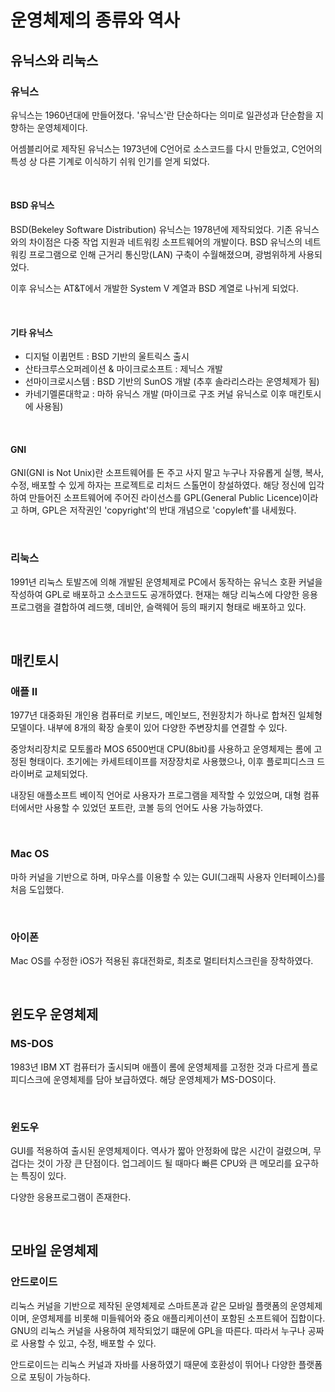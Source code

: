 # 운영체제의 종류와 역사

## 유닉스와 리눅스

### 유닉스

유닉스는 1960년대에 만들어졌다. '유닉스'란 단순하다는 의미로 일관성과 단순함을 지향하는 운영체제이다.

어셈블리어로 제작된 유닉스는 1973년에 C언어로 소스코드를 다시 만들었고, C언어의 특성 상 다른 기계로 이식하기 쉬워 인기를 얻게 되었다.

<br>

#### BSD 유닉스

BSD(Bekeley Software Distribution) 유닉스는 1978년에 제작되었다. 기존 유닉스와의 차이점은 다중 작업 지원과 네트워킹 소프트웨어의 개발이다. BSD 유닉스의 네트워킹 프로그램으로 인해 근거리 통신망(LAN) 구축이 수월해졌으며, 광범위하게 사용되었다.

이후 유닉스는 AT&T에서 개발한 System V 계열과 BSD 계열로 나뉘게 되었다.

<br>



#### 기타 유닉스

+ 디지털 이큅먼트 : BSD 기반의 울트릭스 출시
+ 산타크루스오퍼레이션 & 마이크로소프트 : 제닉스 개발
+ 선마이크로시스템 : BSD 기반의 SunOS 개발 (추후 솔라리스라는 운영체제가 됨)
+ 카네기멜론대학교 : 마하 유닉스 개발 (마이크로 구조 커널 유닉스로 이후 매킨토시에 사용됨)

<br>



#### GNI

GNI(GNI is Not Unix)란 소프트웨어를 돈 주고 사지 말고 누구나 자유롭게 실행, 복사, 수정,  배포할 수 있게 하자는 프로젝트로 리처드 스톨먼이 창설하였다. 해당 정신에 입각하여 만들어진 소프트웨어에 주어진 라이선스를 GPL(General Public Licence)이라고 하며, GPL은 저작권인 'copyright'의 반대 개념으로 'copyleft'를 내세웠다.

<br>



### 리눅스

1991년 리눅스 토발즈에 의해 개발된 운영체제로 PC에서 동작하는 유닉스 호환 커널을 작성하여 GPL로 배포하고 소스코드도 공개하였다. 현재는 해당 리눅스에 다양한 응용프로그램을 결합하여 레드햇, 데비안, 슬랙웨어 등의 패키지 형태로 배포하고 있다.

<br>



## 매킨토시

### 애플 Ⅱ

1977년 대중화된 개인용 컴퓨터로 키보드, 메인보드, 전원장치가 하나로 합쳐진 일체형 모델이다. 내부에 8개의 확장 슬롯이 있어 다양한 주변장치를 연결할 수 있다.   

중앙처리장치로 모토롤라 MOS 6500번대 CPU(8bit)를 사용하고 운영체제는 롬에 고정된 형태이다. 초기에는 카세트테이프를 저장장치로 사용했으나, 이후 플로피디스크 드라이버로 교체되었다.   

내장된 애플소프트 베이직 언어로 사용자가 프로그램을 제작할 수 있었으며, 대형 컴퓨터에서만 사용할 수 있었던 포트란, 코볼 등의 언어도 사용 가능하였다.  

<br>



### Mac OS 

마하 커널을 기반으로 하며, 마우스를 이용할 수 있는 GUI(그래픽 사용자 인터페이스)를 처음 도입했다.  

<br>



### 아이폰

Mac OS를 수정한 iOS가 적용된 휴대전화로, 최초로 멀티터치스크린을 장착하였다.  

<br>



## 윈도우 운영체제

### MS-DOS

1983년 IBM XT 컴퓨터가 출시되며 애플이 롬에 운영체제를 고정한 것과 다르게 플로피디스크에 운영체제를 담아 보급하였다. 해당 운영체제가 MS-DOS이다.  

<br>



### 윈도우

GUI를 적용하여 출시된 운영체제이다. 역사가 짧아 안정화에 많은 시간이 걸렸으며, 무겁다는 것이 가장 큰 단점이다. 업그레이드 될 때마다 빠른 CPU와 큰 메모리를 요구하는 특징이 있다.   

다양한 응용프로그램이 존재한다.

<br>



## 모바일 운영체제

### 안드로이드

리눅스 커널을 기반으로 제작된 운영체제로 스마트폰과 같은 모바일 플랫폼의 운영체제이며, 운영체제를 비롯해 미들웨어와 중요 애플리케이션이 포함된 소프트웨어 집합이다. GNU의 리눅스 커널을 사용하여 제작되었기 떄문에 GPL을 따른다. 따라서 누구나 공짜로 사용할 수 있고, 수정, 배포할 수 있다.  

안드로이드는 리눅스 커널과 자바를 사용하였기 때문에 호환성이 뛰어나 다양한 플랫폼으로 포팅이 가능하다.  















